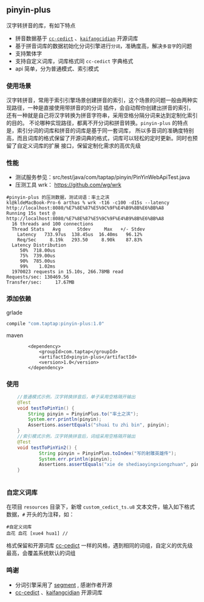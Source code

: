 ## pinyin-plus

汉字转拼音的库，有如下特点

- 拼音数据基于 [`cc-cedict`](https://cc-cedict.org/) 、[`kaifangcidian`](https://kaifangcidian.com/) 开源词库 
- 基于拼音词库的数据初始化分词引擎进行`分词`，准确度高，解决`多音字`的问题
- 支持繁体字
- 支持自定义词库，词库格式同 `cc-cedict` 字典格式
- api 简单，分为普通模式、索引模式

### 使用场景
汉字转拼音，常用于索引引擎场景创建拼音的索引，这个场景的问题一般由两种实现路径，一种是直接使用带拼音的的分词
插件，会自动帮你创建出拼音的索引，还有一种就是自己将汉字转换为拼音字符串，采用空格分隔分词来达到定制化索引的目的。
不论哪种实现路径，都离不开分词和拼音转换。`pinyin-plus` 的特点是，索引分词的词库和拼音的词库是基于同一套词库，
所以多音词的准确度特别高，而且词库的格式保留了开源词典的格式，词库可以轻松的定时更新。同时也预留了自定义词库的扩展
接口，保留定制化需求的高优先级

### 性能
- 测试服务参见：src/test/java/com/taptap/pinyin/PinYinWebApiTest.java
- 压测工具 wrk： https://github.com/wg/wrk 
```shell
#pinyin-plus 的压测数据，测试词语：率土之滨
kl@kldeMacBook-Pro-6 arthas % wrk -t16 -c100 -d15s --latency http://localhost:8080/%E7%8E%87%E5%9C%9F%E4%B9%8B%E6%BB%A8
Running 15s test @ http://localhost:8080/%E7%8E%87%E5%9C%9F%E4%B9%8B%E6%BB%A8
  16 threads and 100 connections
  Thread Stats   Avg      Stdev     Max   +/- Stdev
    Latency   733.97us  138.45us  16.40ms   96.12%
    Req/Sec     8.19k   293.50     8.90k    87.83%
  Latency Distribution
     50%  718.00us
     75%  739.00us
     90%  785.00us
     99%    1.02ms
  1970023 requests in 15.10s, 266.78MB read
Requests/sec: 130469.56
Transfer/sec:     17.67MB
```

### 添加依赖
grlade
```groovy
compile "com.taptap:pinyin-plus:1.0"
```
maven
```
        <dependency>
            <groupId>com.taptap</groupId>
            <artifactId>pinyin-plus</artifactId>
            <version>1.0</version>
        </dependency>
```
### 使用
```java
    //普通模式示例，汉字转换拼音后，单子采用空格隔开输出
    @Test
    void testToPinYin() {
        String pinyin = PinyinPlus.to("率土之滨");
        System.err.println(pinyin);
        Assertions.assertEquals("shuai tu zhi bin", pinyin);
    }
    //索引模式示例，汉字转换拼音后，词组采用空格隔开输出
    @Test
    void testToPinYin2() {
            String pinyin = PinyinPlus.toIndex("写的射雕英雄传");
            System.err.println(pinyin);
            Assertions.assertEquals("xie de shediaoyingxiongzhuan", pinyin);
    }
    
```

### 自定义词库
在项目 `resources` 目录下，新增 `custom_cedict_ts.u8` 文本文件，输入如下格式数据，`#` 开头的为注释，如：
```
#自定义词库
血花 血花 [xue4 hua1] //
```
格式保留和开源词库 [cc-cedict](https://cc-cedict.org/) 一样的风格，遇到相同的词组，自定义的优先级最高，会覆盖系统默认的词组
### 鸣谢
- 分词引擎采用了 [segment](https://github.com/houbb/segment) , 感谢作者开源
-  [cc-cedict](https://cc-cedict.org/) 、[kaifangcidian](https://kaifangcidian.com/) 开源词库 


